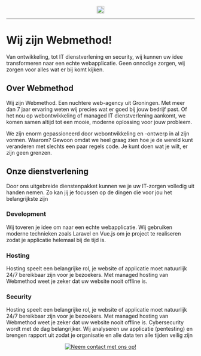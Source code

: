 <p align="center"><a href="https://www.webmethod.nl/?ref=gh-readme-webmethod"><img 
src="https://www.webmethod.nl/assets/images/logo/logo.png" height="20"></a></p>
<hr>

# Wij zijn Webmethod!
Van ontwikkeling, tot IT dienstverlening en security, wij kunnen uw idee transformeren naar een echte webapplicatie. Geen onnodige zorgen, wij zorgen voor alles wat er bij komt kijken.

## Over Webmethod
Wij zijn Webmethod. Een nuchtere web-agency uit Groningen. Met meer dan 7 jaar ervaring weten wij precies wat er goed bij jouw bedrijf past. Of het nou op webontwikkeling of managed IT dienstverlening aankomt, we komen samen altijd tot een mooie, moderne oplossing voor jouw probleem.

We zijn enorm gepassioneerd door webontwikkeling en -ontwerp in al zijn vormen. Waarom? Gewoon omdat we heel graag zien hoe je de wereld kunt veranderen met slechts een paar regels code. Je kunt doen wat je wilt, er zijn geen grenzen.

## Onze dienstverlening
Door ons uitgebreide dienstenpakket kunnen we je uw IT-zorgen volledig uit handen nemen. Zo kan jij je focussen op de dingen die voor jou het belangrijkste zijn

### Development
Wij toveren je idee om naar een echte webapplicatie. Wij gebruiken moderne technieken zoals Laravel en Vue.js om je project te realiseren zodat je applicatie helemaal bij de tijd is.
### Hosting
Hosting speelt een belangrijke rol, je website of applicatie moet natuurlijk 24/7 bereikbaar zijn voor je bezoekers. Met managed hosting van Webmethod weet je zeker dat uw website nooit offline is.
### Security
Hosting speelt een belangrijke rol, je website of applicatie moet natuurlijk 24/7 bereikbaar zijn voor je bezoekers. Met managed hosting van Webmethod weet je zeker dat uw website nooit offline is.
Cybersecurity wordt met de dag belangrijker. Wij analyseren uw applicatie (pentesting) en brengen rapport uit zodat je organisatie en alle data ten alle tijden veilig zijn

<p align="center">
<a href="https://www.webmethod.nl/?ref=gh-readme-webmethod#contact">
<img src="https://i.imgur.com/gDFyTLo.png" alt="Neem contact met ons op!">
</a>
</p>

